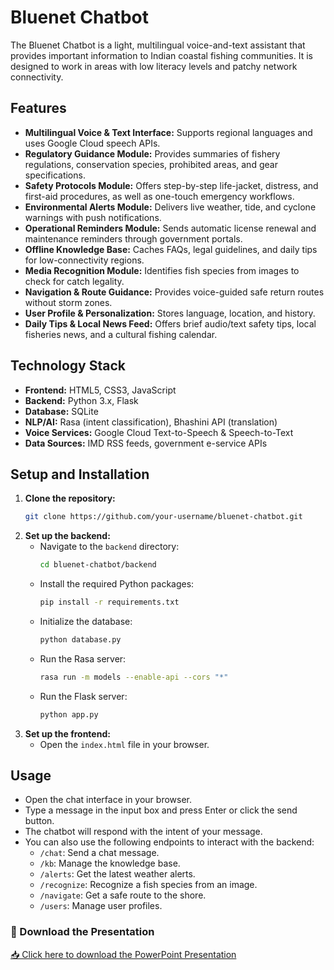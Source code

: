 # Bluenet Chatbot

The Bluenet Chatbot is a light, multilingual voice-and-text assistant that provides important information to Indian coastal fishing communities. It is designed to work in areas with low literacy levels and patchy network connectivity.

## Features

*   **Multilingual Voice & Text Interface:** Supports regional languages and uses Google Cloud speech APIs.
*   **Regulatory Guidance Module:** Provides summaries of fishery regulations, conservation species, prohibited areas, and gear specifications.
*   **Safety Protocols Module:** Offers step-by-step life-jacket, distress, and first-aid procedures, as well as one-touch emergency workflows.
*   **Environmental Alerts Module:** Delivers live weather, tide, and cyclone warnings with push notifications.
*   **Operational Reminders Module:** Sends automatic license renewal and maintenance reminders through government portals.
*   **Offline Knowledge Base:** Caches FAQs, legal guidelines, and daily tips for low-connectivity regions.
*   **Media Recognition Module:** Identifies fish species from images to check for catch legality.
*   **Navigation & Route Guidance:** Provides voice-guided safe return routes without storm zones.
*   **User Profile & Personalization:** Stores language, location, and history.
*   **Daily Tips & Local News Feed:** Offers brief audio/text safety tips, local fisheries news, and a cultural fishing calendar.

## Technology Stack

*   **Frontend:** HTML5, CSS3, JavaScript
*   **Backend:** Python 3.x, Flask
*   **Database:** SQLite
*   **NLP/AI:** Rasa (intent classification), Bhashini API (translation)
*   **Voice Services:** Google Cloud Text-to-Speech & Speech-to-Text
*   **Data Sources:** IMD RSS feeds, government e-service APIs

## Setup and Installation

1.  **Clone the repository:**
    ```bash
    git clone https://github.com/your-username/bluenet-chatbot.git
    ```
2.  **Set up the backend:**
    *   Navigate to the `backend` directory:
        ```bash
        cd bluenet-chatbot/backend
        ```
    *   Install the required Python packages:
        ```bash
        pip install -r requirements.txt
        ```
    *   Initialize the database:
        ```bash
        python database.py
        ```
    *   Run the Rasa server:
        ```bash
        rasa run -m models --enable-api --cors "*"
        ```
    *   Run the Flask server:
        ```bash
        python app.py
        ```
3.  **Set up the frontend:**
    *   Open the `index.html` file in your browser.

## Usage

*   Open the chat interface in your browser.
*   Type a message in the input box and press Enter or click the send button.
*   The chatbot will respond with the intent of your message.
*   You can also use the following endpoints to interact with the backend:
    *   `/chat`: Send a chat message.
    *   `/kb`: Manage the knowledge base.
    *   `/alerts`: Get the latest weather alerts.
    *   `/recognize`: Recognize a fish species from an image.
    *   `/navigate`: Get a safe route to the shore.
    *   `/users`: Manage user profiles.
### 📂 Download the Presentation

[📥 Click here to download the PowerPoint Presentation]([[./bluenet_ppt.pptx](https://github.com/Theertha-santhosh/bluenet/blob/fa9d9a8821b250bce5b8b91ea3ffe1eca1ec9697/bluenet_ppt.pptx)](https://github.com/Theertha-santhosh/bluenet/blob/main/bluenet_ppt.pptx))

